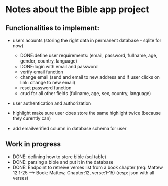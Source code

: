 # Notes about the Bible app project

## Functionalities to implement:
- users acounts (storing the right data in permanent database - sqlite for now)
    - DONE:define user requirements: (email, password, fullname, age, gender, country, language)
    - DONE:login with email and password
    - verify email function
    - change email (send and email to new address and if user clicks on link: change to new email)
    - reset password function
    - crud for all other fields (fullname, age, sex, country, language)
- user authentication and authorization


- highlight make sure user does store the same highlight twice (because they curently can)
- add emailverified column in database schema for user


## Work in progress
- DONE: defining how to store bible  (sql table)
- DONE: parsing a bible and put it in the database
- DONE: Endpoint to retreive verses list from a book chapter
    (req: Mattew 12 1-25 --> Book: Mattew, Chapter:12, verse:1-15)
    (resp: json with all verses)

